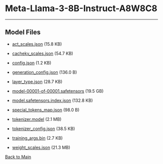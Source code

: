 
# Meta-Llama-3-8B-Instruct-A8W8C8
---



## Model Files

- [act_scales.json](https://paddlenlp.bj.bcebos.com/models/community/meta-llama/Meta-Llama-3-8B-Instruct-A8W8C8/act_scales.json) (15.8 KB)

- [cachekv_scales.json](https://paddlenlp.bj.bcebos.com/models/community/meta-llama/Meta-Llama-3-8B-Instruct-A8W8C8/cachekv_scales.json) (54.7 KB)

- [config.json](https://paddlenlp.bj.bcebos.com/models/community/meta-llama/Meta-Llama-3-8B-Instruct-A8W8C8/config.json) (1.2 KB)

- [generation_config.json](https://paddlenlp.bj.bcebos.com/models/community/meta-llama/Meta-Llama-3-8B-Instruct-A8W8C8/generation_config.json) (136.0 B)

- [layer_type.json](https://paddlenlp.bj.bcebos.com/models/community/meta-llama/Meta-Llama-3-8B-Instruct-A8W8C8/layer_type.json) (28.7 KB)

- [model-00001-of-00001.safetensors](https://paddlenlp.bj.bcebos.com/models/community/meta-llama/Meta-Llama-3-8B-Instruct-A8W8C8/model-00001-of-00001.safetensors) (19.5 GB)

- [model.safetensors.index.json](https://paddlenlp.bj.bcebos.com/models/community/meta-llama/Meta-Llama-3-8B-Instruct-A8W8C8/model.safetensors.index.json) (132.8 KB)

- [special_tokens_map.json](https://paddlenlp.bj.bcebos.com/models/community/meta-llama/Meta-Llama-3-8B-Instruct-A8W8C8/special_tokens_map.json) (98.0 B)

- [tokenizer.model](https://paddlenlp.bj.bcebos.com/models/community/meta-llama/Meta-Llama-3-8B-Instruct-A8W8C8/tokenizer.model) (2.1 MB)

- [tokenizer_config.json](https://paddlenlp.bj.bcebos.com/models/community/meta-llama/Meta-Llama-3-8B-Instruct-A8W8C8/tokenizer_config.json) (38.5 KB)

- [training_args.bin](https://paddlenlp.bj.bcebos.com/models/community/meta-llama/Meta-Llama-3-8B-Instruct-A8W8C8/training_args.bin) (2.7 KB)

- [weight_scales.json](https://paddlenlp.bj.bcebos.com/models/community/meta-llama/Meta-Llama-3-8B-Instruct-A8W8C8/weight_scales.json) (21.3 MB)


[Back to Main](../../)